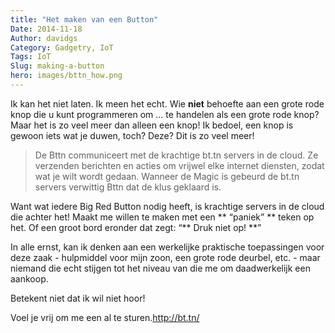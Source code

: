 ```yaml
---
title: "Het maken van een Button"
Date: 2014-11-18
Author: davidgs
Category: Gadgetry, IoT
Tags: IoT
Slug: making-a-button
hero: images/bttn_how.png
---
```


Ik kan het niet laten. Ik meen het echt. Wie **niet** behoefte aan een grote rode knop die u kunt programmeren om ... te handelen als een grote rode knop? Maar het is zo veel meer dan alleen een knop! Ik bedoel, een knop is gewoon iets wat je duwen, toch? Deze? Dit is zo veel meer!

> De Bttn communiceert met de krachtige bt.tn servers in de cloud. Ze verzenden berichten en acties om vrijwel elke internet diensten, zodat wat je wilt wordt gedaan. Wanneer de Magic is gebeurd de bt.tn servers verwittig Bttn dat de klus geklaard is.

Want wat iedere Big Red Button nodig heeft, is krachtige servers in de cloud die achter het! Maakt me willen te maken met een ** “paniek” ** teken op het. Of een groot bord eronder dat zegt: “** Druk niet op! **”

In alle ernst, kan ik denken aan een werkelijke praktische toepassingen voor deze zaak - hulpmiddel voor mijn zoon, een grote rode deurbel, etc. - maar niemand die echt stijgen tot het niveau van die me om daadwerkelijk een aankoop.

Betekent niet dat ik wil niet hoor!

Voel je vrij om me een al te sturen.<http://bt.tn/>

